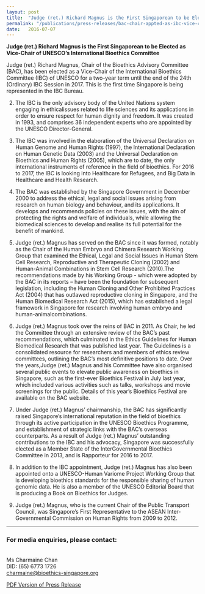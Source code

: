 ```yaml
---
layout: post
title:  "Judge (ret.) Richard Magnus is the First Singaporean to be Elected as Vice-Chair of UNESCO’s International Bioethics Committee"
permalink: "/publications/press-releases/bac-chair-appted-as-ibc-vice-chair"
date:   2016-07-07
---
```


**Judge (ret.) Richard Magnus is the First Singaporean to be Elected as Vice-Chair of UNESCO’s International Bioethics Committee**

Judge (ret.) Richard Magnus, Chair of the Bioethics Advisory Committee (BAC), has been elected as a Vice-Chair of the International Bioethics Committee (IBC) of UNESCO for a two-year term until the end of the 24th (Ordinary) IBC Session in 2017. This is the first time
Singapore is being represented in the IBC Bureau.

2. The IBC is the only advisory body of the United Nations system engaging in ethicalissues related to life sciences and its applications in order to ensure respect for human dignity and freedom. It was created in 1993, and comprises 36 independent experts who are appointed by the UNESCO Director-General.

3. The IBC was involved in the elaboration of the Universal Declaration on Human Genome and Human Rights (1997), the International Declaration on Human Genetic Data (2003) and the Universal Declaration on Bioethics and Human Rights (2005), which are to date, the only international instruments of reference in the field of bioethics. For 2016 to 2017, the IBC is looking into Healthcare for Refugees, and Big Data in Healthcare and Health Research.

4. The BAC was established by the Singapore Government in December 2000 to address the ethical, legal and social issues arising from research on human biology and behaviour, and its applications. It develops and recommends policies on these issues, with
the aim of protecting the rights and welfare of individuals, while allowing the biomedical sciences to develop and realise its full potential for the benefit of mankind.

5. Judge (ret.) Magnus has served on the BAC since it was formed, notably as the Chair of the Human Embryo and Chimera Research Working Group that examined the Ethical, Legal and Social Issues in Human Stem Cell Research, Reproductive and Therapeutic Cloning (2002) and Human-Animal Combinations in Stem Cell Research (2010).The recommendations made by his Working Group - which were adopted by the BAC in its reports – have been the foundation for subsequent legislation, including the Human Cloning and Other Prohibited Practices Act (2004) that has outlawed reproductive cloning in Singapore, and the Human Biomedical Research Act (2015), which has established a legal
framework in Singapore for research involving human embryo and human-animalcombinations.

6. Judge (ret.) Magnus took over the reins of BAC in 2011. As Chair, he led the Committee through an extensive review of the BAC’s past recommendations, which culminated in the Ethics Guidelines for Human Biomedical Research that was published last year. The Guidelines is a consolidated resource for researchers and members of ethics review committees, outlining the BAC’s most definitive positions to date. Over the years,Judge (ret.) Magnus and his Committee have also organised several public events to elevate public awareness on bioethics in Singapore, such as the first-ever Bioethics Festival in July last year, which included various activities such as talks, workshops and movie screenings for the public. Details of this year’s Bioethics Festival are available on the BAC website.

7. Under Judge (ret.) Magnus’ chairmanship, the BAC has significantly raised Singapore’s international reputation in the field of bioethics through its active participation in the UNESCO Bioethics Programme, and establishment of strategic links with the BAC’s
overseas counterparts. As a result of Judge (ret.) Magnus’ outstanding contributions to the IBC and his advocacy, Singapore was successfully elected as a Member State of the InterGovernmental Bioethics Committee in 2013, and is Rapporteur for 2016 to 2017.

8. In addition to the IBC appointment, Judge (ret.) Magnus has also been appointed onto a UNESCO-Human Variome Project Working Group that is developing bioethics standards for the responsible sharing of human genomic data. He is also a member of the
UNESCO Editorial Board that is producing a Book on Bioethics for Judges.

9. Judge (ret.) Magnus, who is the current Chair of the Public Transport Council, was Singapore’s First Representative to the ASEAN Inter-Governmental Commission on Human Rights from 2009 to 2012.

---

### **For media enquiries, please contact:**
<br>Ms Charmaine Chan
<br>DID: (65) 6773 1726
<br>charmaine@bioethics-singapore.org


[PDF Version of Press Release](/files/publications/press-releases/bac-mgrt-press-release.pdf)

